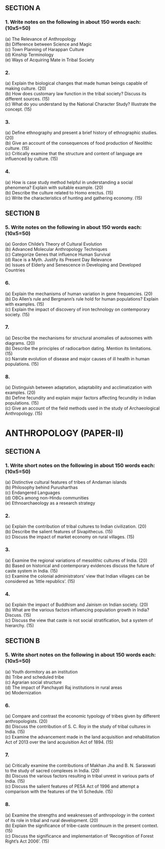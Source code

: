 ## SECTION A

### 1. Write notes on the following in about 150 words each: (10x5=50)

(a) The Relevance of Anthropology  
(b) Difference between Science and Magic  
(c) Town Planning of Harappan Culture  
(d) Kinship Terminology  
(e) Ways of Acquiring Mate in Tribal Society

### 2.

(a) Explain the biological changes that made human beings capable of making culture. (20)  
(b) How does customary law function in the tribal society? Discuss its different sources. (15)  
(c) What do you understand by the National Character Study? Illustrate the concept. (15)

### 3.

(a) Define ethnography and present a brief history of ethnographic studies. (20)  
(b) Give an account of the consequences of food production of Neolithic culture. (15)  
(c) Critically examine that the structure and content of language are influenced by culture. (15)

### 4.

(a) How is case study method helpful in understanding a social phenomena? Explain with suitable example. (20)  
(b) Describe the culture related to Homo erectus. (15)  
(c) Write the characteristics of hunting and gathering economy. (15)

## SECTION B

### 5. Write notes on the following in about 150 words each: (10x5=50)

(a) Gordon Childe’s Theory of Cultural Evolution  
(b) Advanced Molecular Anthropology Techniques  
(c) Categorize Genes that influence Human Survival  
(d) Race is a Myth. Justify its Present Day Relevance  
(e) Issues of Elderly and Senescence in Developing and Developed Countries

### 6.

(a) Explain the mechanisms of human variation in gene frequencies. (20)  
(b) Do Allen’s rule and Bergmann’s rule hold for human populations? Explain with examples. (15)  
(c) Explain the impact of discovery of iron technology on contemporary society. (15)

### 7.

(a) Describe the mechanisms for structural anomalies of autosomes with diagrams. (20)  
(b) Describe the principles of radiocarbon dating. Mention its limitations. (15)  
(c) Narrate evolution of disease and major causes of ill health in human populations. (15)

### 8.

(a) Distinguish between adaptation, adaptability and acclimatization with examples. (20)  
(b) Define fecundity and explain major factors affecting fecundity in Indian populations. (15)  
(c) Give an account of the field methods used in the study of Archaeological Anthropology. (15)

# ANTHROPOLOGY (PAPER-II)

## SECTION A

### 1. Write short notes on the following in about 150 words each: (10x5=50)

(a) Distinctive cultural features of tribes of Andaman islands  
(b) Philosophy behind Purusharthas  
(c) Endangered Languages  
(d) OBCs among non-Hindu communities  
(e) Ethnoarchaeology as a research strategy

### 2.

(a) Explain the contribution of tribal cultures to Indian civilization. (20)  
(b) Describe the salient features of Sivapithecus. (15)  
(c) Discuss the impact of market economy on rural villages. (15)

### 3.

(a) Examine the regional variations of mesolithic cultures of India. (20)  
(b) Based on historical and contemporary evidences discuss the future of caste system in India. (15)  
(c) Examine the colonial administrators’ view that Indian villages can be considered as ‘little republics’. (15)

### 4.

(a) Explain the impact of Buddhism and Jainism on Indian society. (20)  
(b) What are the various factors influencing population growth in India? Discuss. (15)  
(c) Discuss the view that caste is not social stratification, but a system of hierarchy. (15)

## SECTION B

### 5. Write short notes on the following in about 150 words each: (10x5=50)

(a) Youth dormitory as an institution  
(b) Tribe and scheduled tribe  
(c) Agrarian social structure  
(d) The impact of Panchayati Raj institutions in rural areas  
(e) Modernization

### 6.

(a) Compare and contrast the economic typology of tribes given by different anthropologists. (20)  
(b) Discuss the contribution of S. C. Roy in the study of tribal cultures in India. (15)  
(c) Examine the advancement made in the land acquisition and rehabilitation Act of 2013 over the land acquisition Act of 1894. (15)

### 7.

(a) Critically examine the contributions of Makhan Jha and B. N. Saraswati to the study of sacred complexes in India. (20)  
(b) Discuss the various factors resulting in tribal unrest in various parts of India. (15)  
(c) Discuss the salient features of PESA Act of 1996 and attempt a comparison with the features of the VI Schedule. (15)

### 8.

(a) Examine the strengths and weaknesses of anthropology in the context of its role in tribal and rural development. (20)  
(b) Explain the significance of tribe-caste continuum in the present context. (15)  
(c) Discuss the significance and implementation of ‘Recognition of Forest Right’s Act 2006’. (15)